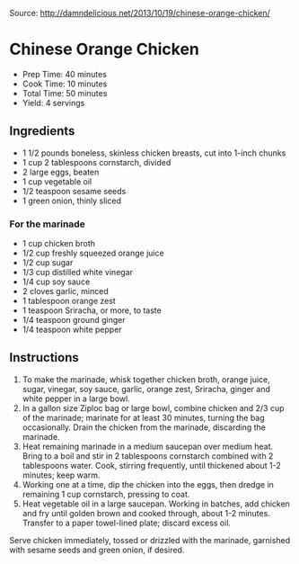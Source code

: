 Source: http://damndelicious.net/2013/10/19/chinese-orange-chicken/

# Chinese Orange Chicken
 * Prep Time: 40 minutes
 * Cook Time: 10 minutes
 * Total Time: 50 minutes
 * Yield: 4 servings

## Ingredients
 * 1 1/2 pounds boneless, skinless chicken breasts, cut into 1-inch chunks
 * 1 cup 2 tablespoons cornstarch, divided
 * 2 large eggs, beaten
 * 1 cup vegetable oil
 * 1/2 teaspoon sesame seeds
 * 1 green onion, thinly sliced

### For the marinade
 * 1 cup chicken broth
 * 1/2 cup freshly squeezed orange juice
 * 1/2 cup sugar
 * 1/3 cup distilled white vinegar
 * 1/4 cup soy sauce
 * 2 cloves garlic, minced
 * 1 tablespoon orange zest
 * 1 teaspoon Sriracha, or more, to taste
 * 1/4 teaspoon ground ginger
 * 1/4 teaspoon white pepper

## Instructions
1. To make the marinade, whisk together chicken broth, orange juice, sugar, vinegar, soy sauce, garlic, orange zest, Sriracha, ginger and white pepper in a large bowl.
2. In a gallon size Ziploc bag or large bowl, combine chicken and 2/3 cup of the marinade; marinate for at least 30 minutes, turning the bag occasionally. Drain the chicken from the marinade, discarding the marinade.
3. Heat remaining marinade in a medium saucepan over medium heat. Bring to a boil and stir in 2 tablespoons cornstarch combined with 2 tablespoons water. Cook, stirring frequently, until thickened about 1-2 minutes; keep warm.
4. Working one at a time, dip the chicken into the eggs, then dredge in remaining 1 cup cornstarch, pressing to coat.
5. Heat vegetable oil in a large saucepan. Working in batches, add chicken and fry until golden brown and cooked through, about 1-2 minutes. Transfer to a paper towel-lined plate; discard excess oil.

Serve chicken immediately, tossed or drizzled with the marinade, garnished with sesame seeds and green onion, if desired.
